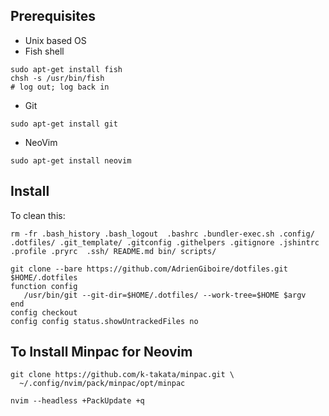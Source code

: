 ## Prerequisites

* Unix based OS
* Fish shell
```
sudo apt-get install fish
chsh -s /usr/bin/fish
# log out; log back in
```
* Git
```
sudo apt-get install git
```
* NeoVim
```
sudo apt-get install neovim
```

## Install

To clean this:

```
rm -fr .bash_history .bash_logout  .bashrc .bundler-exec.sh .config/ .dotfiles/ .git_template/ .gitconfig .githelpers .gitignore .jshintrc .profile .pryrc  .ssh/ README.md bin/ scripts/
```

```
git clone --bare https://github.com/AdrienGiboire/dotfiles.git $HOME/.dotfiles
function config
   /usr/bin/git --git-dir=$HOME/.dotfiles/ --work-tree=$HOME $argv
end
config checkout
config config status.showUntrackedFiles no
```

## To Install Minpac for Neovim

```
git clone https://github.com/k-takata/minpac.git \
  ~/.config/nvim/pack/minpac/opt/minpac

nvim --headless +PackUpdate +q
```
